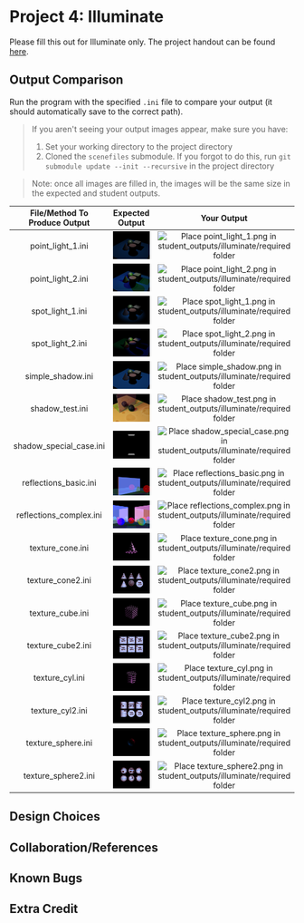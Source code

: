 # Project 4: Illuminate

Please fill this out for Illuminate only. The project handout can be found [here](https://cs1230.graphics/projects/ray/2).

## Output Comparison
Run the program with the specified `.ini` file to compare your output (it should automatically save to the correct path).
> If you aren't seeing your output images appear, make sure you have:<br/>
> 1. Set your working directory to the project directory
> 2. Cloned the `scenefiles` submodule. If you forgot to do this, run `git submodule update --init --recursive` in the project directory

> Note: once all images are filled in, the images will be the same size in the expected and student outputs.

| File/Method To Produce Output | Expected Output | Your Output |
| :---------------------------------------: | :--------------------------------------------------: | :-------------------------------------------------: | 
| point_light_1.ini |  ![](https://raw.githubusercontent.com/BrownCSCI1230/scenefiles/main/illuminate/required_outputs/point_light/point_light_1.png) | ![Place point_light_1.png in student_outputs/illuminate/required folder](student_outputs/illuminate/required/point_light_1.png) |
| point_light_2.ini |  ![](https://raw.githubusercontent.com/BrownCSCI1230/scenefiles/main/illuminate/required_outputs/point_light/point_light_2.png) | ![Place point_light_2.png in student_outputs/illuminate/required folder](student_outputs/illuminate/required/point_light_2.png) |
| spot_light_1.ini |  ![](https://raw.githubusercontent.com/BrownCSCI1230/scenefiles/main/illuminate/required_outputs/spot_light/spot_light_1.png) | ![Place spot_light_1.png in student_outputs/illuminate/required folder](student_outputs/illuminate/required/spot_light_1.png) |
| spot_light_2.ini |  ![](https://raw.githubusercontent.com/BrownCSCI1230/scenefiles/main/illuminate/required_outputs/spot_light/spot_light_2.png) | ![Place spot_light_2.png in student_outputs/illuminate/required folder](student_outputs/illuminate/required/spot_light_2.png) |
| simple_shadow.ini |  ![](https://raw.githubusercontent.com/BrownCSCI1230/scenefiles/main/illuminate/required_outputs/shadow/simple_shadow.png) | ![Place simple_shadow.png in student_outputs/illuminate/required folder](student_outputs/illuminate/required/simple_shadow.png) |
| shadow_test.ini |  ![](https://raw.githubusercontent.com/BrownCSCI1230/scenefiles/main/illuminate/required_outputs/shadow/shadow_test.png) | ![Place shadow_test.png in student_outputs/illuminate/required folder](student_outputs/illuminate/required/shadow_test.png) |
| shadow_special_case.ini |  ![](https://raw.githubusercontent.com/BrownCSCI1230/scenefiles/main/illuminate/required_outputs/shadow/shadow_special_case.png) | ![Place shadow_special_case.png in student_outputs/illuminate/required folder](student_outputs/illuminate/required/shadow_special_case.png) |
| reflections_basic.ini |  ![](https://raw.githubusercontent.com/BrownCSCI1230/scenefiles/main/illuminate/required_outputs/reflection/reflections_basic.png) | ![Place reflections_basic.png in student_outputs/illuminate/required folder](student_outputs/illuminate/required/reflections_basic.png) |
| reflections_complex.ini |  ![](https://raw.githubusercontent.com/BrownCSCI1230/scenefiles/main/illuminate/required_outputs/reflection/reflections_complex.png) | ![Place reflections_complex.png in student_outputs/illuminate/required folder](student_outputs/illuminate/required/reflections_complex.png) |
| texture_cone.ini |  ![](https://raw.githubusercontent.com/BrownCSCI1230/scenefiles/main/illuminate/required_outputs/texture_tests/texture_cone.png) | ![Place texture_cone.png in student_outputs/illuminate/required folder](student_outputs/illuminate/required/texture_cone.png) |
| texture_cone2.ini |  ![](https://raw.githubusercontent.com/BrownCSCI1230/scenefiles/main/illuminate/required_outputs/texture_tests/texture_cone2.png) | ![Place texture_cone2.png in student_outputs/illuminate/required folder](student_outputs/illuminate/required/texture_cone2.png) |
| texture_cube.ini |  ![](https://raw.githubusercontent.com/BrownCSCI1230/scenefiles/main/illuminate/required_outputs/texture_tests/texture_cube.png) | ![Place texture_cube.png in student_outputs/illuminate/required folder](student_outputs/illuminate/required/texture_cube.png) |
| texture_cube2.ini |  ![](https://raw.githubusercontent.com/BrownCSCI1230/scenefiles/main/illuminate/required_outputs/texture_tests/texture_cube2.png) | ![Place texture_cube2.png in student_outputs/illuminate/required folder](student_outputs/illuminate/required/texture_cube2.png) |
| texture_cyl.ini |  ![](https://raw.githubusercontent.com/BrownCSCI1230/scenefiles/main/illuminate/required_outputs/texture_tests/texture_cyl.png) | ![Place texture_cyl.png in student_outputs/illuminate/required folder](student_outputs/illuminate/required/texture_cyl.png) |
| texture_cyl2.ini |  ![](https://raw.githubusercontent.com/BrownCSCI1230/scenefiles/main/illuminate/required_outputs/texture_tests/texture_cyl2.png) | ![Place texture_cyl2.png in student_outputs/illuminate/required folder](student_outputs/illuminate/required/texture_cyl2.png) |
| texture_sphere.ini |  ![](https://raw.githubusercontent.com/BrownCSCI1230/scenefiles/main/illuminate/required_outputs/texture_tests/texture_sphere.png) | ![Place texture_sphere.png in student_outputs/illuminate/required folder](student_outputs/illuminate/required/texture_sphere.png) |
| texture_sphere2.ini |  ![](https://raw.githubusercontent.com/BrownCSCI1230/scenefiles/main/illuminate/required_outputs/texture_tests/texture_sphere2.png) | ![Place texture_sphere2.png in student_outputs/illuminate/required folder](student_outputs/illuminate/required/texture_sphere2.png) |


## Design Choices

## Collaboration/References

## Known Bugs

## Extra Credit